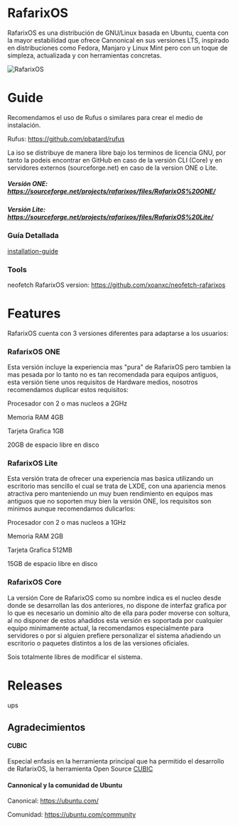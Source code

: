 # RafarixOS
RafarixOS es una distribución de GNU/Linux basada en Ubuntu, cuenta con la mayor estabilidad que ofrece Cannonical en sus versiones LTS, inspirado en distribuciones como Fedora, Manjaro y Linux Mint pero con un toque de simpleza, actualizada y con herramientas concretas.

![RafarixOS](https://github.com/RafarixOS/.github/blob/main/assets/images/PreLudeOSRedonded.png)


# Guide
Recomendamos el uso de Rufus o similares para crear el medio de instalación.

Rufus: https://github.com/pbatard/rufus

La iso se distribuye de manera libre bajo los terminos de licencia GNU, por tanto la podeis encontrar en GitHub en caso de la versión CLI (Core) y en servidores externos (sourceforge.net) en caso de la version ONE o Lite.

##### Versión ONE: https://sourceforge.net/projects/rafarixos/files/RafarixOS%20ONE/

##### Versión Lite: https://sourceforge.net/projects/rafarixos/files/RafarixOS%20Lite/

### Guía Detallada

[installation-guide](https://github.com/xoanxc/RafarixOS/blob/main/documentation/guide/installation-guide.md)

### Tools

neofetch RafarixOS version: https://github.com/xoanxc/neofetch-rafarixos

# Features
RafarixOS cuenta con 3 versiones diferentes para adaptarse a los usuarios:

### RafarixOS ONE
Esta versión incluye la experiencia mas "pura" de RafarixOS pero tambien la mas pesada por lo tanto no es tan recomendada para equipos antiguos, esta versión tiene unos requisitos de Hardware medios, nosotros recomendamos duplicar estos requisitos:

Procesador con 2 o mas nucleos a 2GHz

Memoria RAM 4GB

Tarjeta Grafica 1GB

20GB de espacio libre en disco

### RafarixOS Lite
Esta versión trata de ofrecer una experiencia mas basica utilizando un escritorio mas sencillo el cual se trata de LXDE, con una apariencia menos atractiva pero manteniendo un muy buen rendimiento en equipos mas antiguos que no soporten muy bien la versión ONE, los requisitos son minimos aunque recomendamos dulicarlos:

Procesador con 2 o mas nucleos a 1GHz

Memoria RAM 2GB

Tarjeta Grafica 512MB

15GB de espacio libre en disco


### RafarixOS Core
La versión Core de RafarixOS como su nombre indica es el nucleo desde donde se desarrollan las dos anteriores, no dispone de interfaz grafica por lo que es necesario un dominio alto de ella para poder moverse con soltura, al no disponer de estos añadidos esta versión es soportada por cualquier equipo minimamente actual, la recomendamos especialmente para servidores o por si alguien prefiere personalizar el sistema añadiendo un escritorio o paquetes distintos a los de las versiones oficiales.

Sois totalmente libres de modificar el sistema.

# Releases

ups

## Agradecimientos

#### CUBIC

Especial enfasis en la herramienta principal que ha permitido el desarrollo de RafarixOS, la herramienta Open Source [CUBIC](https://github.com/PJ-Singh-001/Cubic)

#### Cannonical y la comunidad de Ubuntu

Canonical: https://ubuntu.com/

Comunidad: https://ubuntu.com/community
